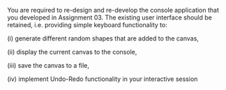 You	are	required	to	re-design	and	re-develop	the	console	application	that	you	developed	in	Assignment	03.	The	existing	user	interface	should	be	retained,	i.e.	providing	simple	keyboard	functionality	to:

(i)	generate	different	random	shapes	that	are	added	to	the	canvas,	

(ii)	display	the	current	canvas	to	the	console,	

(iii)	save	the	canvas	to	a	file,	

(iv)	implement	Undo-Redo	functionality	in	your	interactive	session
